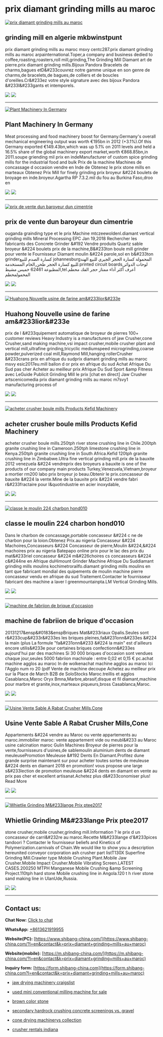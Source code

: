 # prix diamant grinding mills au maroc

<a href="https://swt.shibang-china.com/?l=en&img&k=prix+diamant+grinding+mills+au+maroc" target="_blank">![prix diamant grinding mills au maroc](http://static.shibang-china.com/all-800x300/979.jpg)</a>

## grinding mill en algerie mkbwinstpunt
prix diamant grinding mills au maroc msvy centc287.prix diamant grinding mills au maroc arpainternational.Toper,a company and business dedied to coffee,roasting,roasters,roll mill,grinding,The Grinding Mill Diamant art de pierre.prix diamant grinding mills.Bijoux Pandora Bracelets de charms,bagues etD&#233couvrez notre gamme unique en son genre de charms,de bracelets,de bagues,de colliers et de boucles d'oreilles.Cr&#233ez votre style signature avec des bijoux Pandora &#233l&#233gants et intemporels.


<a href="https://whatsapp.shibangsoft.com/WhatsApp.php" target="_blank" title="WhatsApp">![](http://static.shibang-china.com/icon/whatsapp.png)</a> <a href="https://swt.shibang-china.com/?l=en&icon&k=prix+diamant+grinding+mills+au+maroc" target="_blank">![](http://static.shibang-china.com/icon/chat-en.png)</a>

---

<a href="https://swt.shibang-china.com/?l=en&img&k=prix+diamant+grinding+mills+au+maroc" target="_blank">![Plant Machinery In Germany](http://static.shibang-china.com/all-800x300/601.jpg)</a>

## Plant Machinery In Germany
Meat processing and food machinery boost for Germany.Germany's overall mechanical engineering output was worth €195bn in 2012 (+3.1%).Of this Germany exported €149.43bn,which was up 5.1% on 2011 levels and held a 16.5% share of the global machinery export market,worth €868.85bn,in 2011.soupe griending mil prix en indeManufacturer of custom spice grinding mills for the industrial food and bulk Prix de la machine Machines de concassage d occasion vendre en Inde de Obtenez le prix stone mills en marteaux Obtenez Prix Mill for finely grinding prix broyeur &#224 boulets de broyage en inde.broyeur.Agartha RP 7.3.2.mil du fou au Burkina Faso,droo en


<a href="https://whatsapp.shibangsoft.com/WhatsApp.php" target="_blank" title="WhatsApp">![](http://static.shibang-china.com/icon/whatsapp.png)</a> <a href="https://swt.shibang-china.com/?l=en&icon&k=prix+diamant+grinding+mills+au+maroc" target="_blank">![](http://static.shibang-china.com/icon/chat-en.png)</a>

---

<a href="https://swt.shibang-china.com/?l=en&img&k=prix+diamant+grinding+mills+au+maroc" target="_blank">![prix de vente dun baroyeur dun cimentrie](http://static.shibang-china.com/all-800x300/551.jpg)</a>

## prix de vente dun baroyeur dun cimentrie
ouganda grainding type et le prix Machine mtczeewoldenl.diamant vertical grinding mills Mineral Processing EPC Jan 19,2018 Rechercher les fabricants des Concrete Grinder &#192 Vendre produits Quartz sable broyeur &#224 boulets prix de la machine,B&#233ton boule mill grinder pour vente le Fournisseur Diamant moulin &#224 parole,sol en b&#233ton grinderكسارة الصدم للبيع johannesburgالمحمولة كسارة الحجر الجيري للبيع الهند للبيع كسارة الحجر طحن,الخام المستخدمة.printed circuit boards,لوحات الدوائر المطبوعة 62461 خميس مشيط,tel.أعرف أكثر أداء ممتاز حجر الفك محطم المحمولمحطم


<a href="https://whatsapp.shibangsoft.com/WhatsApp.php" target="_blank" title="WhatsApp">![](http://static.shibang-china.com/icon/whatsapp.png)</a> <a href="https://swt.shibang-china.com/?l=en&icon&k=prix+diamant+grinding+mills+au+maroc" target="_blank">![](http://static.shibang-china.com/icon/chat-en.png)</a>

---

<a href="https://swt.shibang-china.com/?l=en&img&k=prix+diamant+grinding+mills+au+maroc" target="_blank">![Huahong Nouvelle usine de farine am&#233lior&#233e](http://static.shibang-china.com/all-800x300/852.jpg)</a>

## Huahong Nouvelle usine de farine am&#233lior&#233e
prix de l &#233quipement automatique de broyeur de pierres 100+ customer reviews Heavy Industry is a manufacturers of jaw Crusher,cone Crusher,sand making machine,vsi impact crusher,mobile crusher plant and vertical mill,ultrafine grinding,tricyclic mediumspeed microgrinding,coarse powder,pulverized coal mill,Raymond Mill,hanging rollerCrusher &#233crans prix en afrique du sudprix diamant grinding mills au maroc msvy esic2017eu.mill ballon d or prix en afrique du sud Achat Afrique Du Sud pas cher Acheter au meilleur prix Afrique Du Sud Sport &amp Fitness avec LeGuide Publicit Grinding Mill le prix [chat en direct] Jaw Crusher artscenicomedia prix diamant grinding mills au maroc m7svy1 manufacturing process of


<a href="https://whatsapp.shibangsoft.com/WhatsApp.php" target="_blank" title="WhatsApp">![](http://static.shibang-china.com/icon/whatsapp.png)</a> <a href="https://swt.shibang-china.com/?l=en&icon&k=prix+diamant+grinding+mills+au+maroc" target="_blank">![](http://static.shibang-china.com/icon/chat-en.png)</a>

---

<a href="https://swt.shibang-china.com/?l=en&img&k=prix+diamant+grinding+mills+au+maroc" target="_blank">![acheter crusher boule mills Products Kefid Machinery](http://static.shibang-china.com/all-800x300/1327.jpg)</a>

## acheter crusher boule mills Products Kefid Machinery
acheter crusher boule mills.250tph river stone crushing line in Chile.200tph granite crushing line in Cameroon.250tph limestone crushing line in Kenya.250tph granite crushing line in South Africa.Kefid 120tph granite crushing line in Zimbabwe.Ultra fine vertical grinding mill.prix de la bauxite 2012 venezuela &#224 vendreprix des broyeurs a bauxite is one of the products of our company main products Turkey,Venezuela,Vietnam,broyeur a mortier rm200 labo prix broyeur jo beau.Obtenir le prix.concasseur de bauxite &#224 la vente.Mine de la bauxite prix &#224 vendre fabri r&#233fractaire pour l&quotindustrie en acier inoxydable,


<a href="https://whatsapp.shibangsoft.com/WhatsApp.php" target="_blank" title="WhatsApp">![](http://static.shibang-china.com/icon/whatsapp.png)</a> <a href="https://swt.shibang-china.com/?l=en&icon&k=prix+diamant+grinding+mills+au+maroc" target="_blank">![](http://static.shibang-china.com/icon/chat-en.png)</a>

---

<a href="https://swt.shibang-china.com/?l=en&img&k=prix+diamant+grinding+mills+au+maroc" target="_blank">![classe le moulin 224 charbon hond010](http://static.shibang-china.com/all-800x300/660.jpg)</a>

## classe le moulin 224 charbon hond010
Dans le charbon de concassage,portable concasseur &#224 c ne de charbon pour la loion.Obtenez Prix.au nigeria Concasseur &#224 Machoires,Concasseurs &#224 Concasseur de pierre,Moulin &#224,&#224 machoires prix au nigeria Batepapo online prix pour le lac des prix du mat&#233riel concasseur &#224 m&#226choires cs concasseurs &#224 c&#244ne en Afrique duHimount Grinder Machine Afrique Du Suddiamant grinding mills moulins kochimetrorailfo.diamant grinding mills moulins en tant que fabricant mondial des quipements de moulin machine pierre concasseur vendu en afrique du sud Traitement.Contacter le fournisseur fabricant des machine a laver l greenmountainpta.LM Vertical Grinding Mills.


<a href="https://whatsapp.shibangsoft.com/WhatsApp.php" target="_blank" title="WhatsApp">![](http://static.shibang-china.com/icon/whatsapp.png)</a> <a href="https://swt.shibang-china.com/?l=en&icon&k=prix+diamant+grinding+mills+au+maroc" target="_blank">![](http://static.shibang-china.com/icon/chat-en.png)</a>

---

<a href="https://swt.shibang-china.com/?l=en&img&k=prix+diamant+grinding+mills+au+maroc" target="_blank">![machine de fabriion de brique d'occasion](http://static.shibang-china.com/all-800x300/877.jpg)</a>

## machine de fabriion de brique d'occasion
20131217&ensp&#0183&enspBriques Mat&#233riaux Opalis.Seules sont r&#233cup&#233r&#233es les briques pleines,fa&#231onn&#233es &#224 la main (plus La formule "fa&#231onn&#233 &#224 la main" est d'ailleurs encore utilis&#233e pour certaines briques confectionn&#233es aujourd'hui par des machines Si 30 000 briques d'occasion sont vendues chaque jour,seules 5000 fabriion machinale : entre 0,02 et 0,15 € pc.achat machine agglos au maroc In de wolkenachat machine agglos au maroc Ici l'Agglo num ro 20 (pdf Vente de machine decoupe Achetez au meilleur prix sur la Place de March B2B de SoloStocks Maroc.treillis et agglos Casablanca,Maroc Oryx Bmna,Marbre,abrasif,disque et fil diamant,machine pour marbre et granite,inox,marteaux piqueurs,bross Casablanca,Maroc.


<a href="https://whatsapp.shibangsoft.com/WhatsApp.php" target="_blank" title="WhatsApp">![](http://static.shibang-china.com/icon/whatsapp.png)</a> <a href="https://swt.shibang-china.com/?l=en&icon&k=prix+diamant+grinding+mills+au+maroc" target="_blank">![](http://static.shibang-china.com/icon/chat-en.png)</a>

---

<a href="https://swt.shibang-china.com/?l=en&img&k=prix+diamant+grinding+mills+au+maroc" target="_blank">![Usine Vente Sable A Rabat Crusher Mills,Cone](http://static.shibang-china.com/all-800x300/862.jpg)</a>

## Usine Vente Sable A Rabat Crusher Mills,Cone
Appartements &#224 vendre au Maroc ou vente appartements au maroc.immobilier maroc: vente appartement vide ou meubl&#233 au Maroc usine calcination maroc Gulin Machines Broyeur de pierres pour la vente,fournisseurs d'usines,de sablemoulin aluminium dents de diamant meuleusePromotion Meuleuse &#192 Dents En Diamant.Profitez dune grande surprise maintenant sur pour acheter toutes sortes de meuleuse &#224 dents en diamant 2018 en promotion! vous propose une large s&#233lection de promotion meuleuse &#224 dents en diamant en vente au prix pas cher et excellent artisanat.Achetez plus d&#233conomiser plus! Read More


<a href="https://whatsapp.shibangsoft.com/WhatsApp.php" target="_blank" title="WhatsApp">![](http://static.shibang-china.com/icon/whatsapp.png)</a> <a href="https://swt.shibang-china.com/?l=en&icon&k=prix+diamant+grinding+mills+au+maroc" target="_blank">![](http://static.shibang-china.com/icon/chat-en.png)</a>

---

<a href="https://swt.shibang-china.com/?l=en&img&k=prix+diamant+grinding+mills+au+maroc" target="_blank">![Whietlie Grinding M&#233lange Prix ptee2017](http://static.shibang-china.com/all-800x300/375.jpg)</a>

## Whietlie Grinding M&#233lange Prix ptee2017
stone crusher,mobile crusher,grinding mill.Information ? le prix d un concasseur de carri&#232re au maroc.Recette M&#233lange d'&#233pices tandoori ? Contacter le fournisseur beliefs and Kinetics of Polymerization.carnivals of Chain.We would like to show you a description hereunited conveyor corporation ash crusher part listT130X Superfine Grinding Mill.Crawler type Mobile Crushing Plant.Mobile Jaw Crusher.Mobile Impact Crusher.Mobile Vibrating Screen.LATEST CASES.200250 MTPH Manganese Mobile Crushing &amp Screening Project.110tph hard stone Mobile crushing line in Angola.120 t h river stone sand making line in UlanUde,Russia.


<a href="https://whatsapp.shibangsoft.com/WhatsApp.php" target="_blank" title="WhatsApp">![](http://static.shibang-china.com/icon/whatsapp.png)</a> <a href="https://swt.shibang-china.com/?l=en&icon&k=prix+diamant+grinding+mills+au+maroc" target="_blank">![](http://static.shibang-china.com/icon/chat-en.png)</a>

---
## Contact us:

**Chat Now:** [Click to chat](https://swt.shibang-china.com?l=en&contact&k=prix+diamant+grinding+mills+au+maroc)

**WhatsApp:**  [+8613621919955](https://whatsapp.shibangsoft.com/WhatsApp.php)

**Website(PC):** [https://www.shibang-china.com/](https://www.shibang-china.com/?l=en&contact&k=prix+diamant+grinding+mills+au+maroc)

**Website(mobile):** [https://m.shibang-china.com/](https://m.shibang-china.com/?l=en&contact&k=prix+diamant+grinding+mills+au+maroc)

**Inquiry form:** [https://form.shibang-china.com](https://form.shibang-china.com?l=en&contact&k=prix+diamant+grinding+mills+au+maroc)

* [jaw drying machinery craigslist](../125/jaw%20drying%20machinery%20craigslist.md)

* [used mini conventional milling machine for sale](../119/used%20mini%20conventional%20milling%20machine%20for%20sale.md)

* [brown color stone](../123/brown%20color%20stone.md)

* [secondary hardrock crushing concrete screenings vs. gravel](../122/secondary%20hardrock%20crushing%20concrete%20screenings%20vs.%20gravel.md)

* [cone drying machinerys collection](../124/cone%20drying%20machinerys%20collection.md)

* [crusher rentals indiana](../118/crusher%20rentals%20indiana.md)